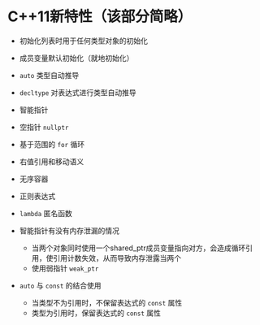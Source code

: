# **C++11新特性（该部分简略）**

- 初始化列表时用于任何类型对象的初始化

- 成员变量默认初始化（就地初始化）

- `auto` 类型自动推导

- `decltype` 对表达式进行类型自动推导

- 智能指针

- 空指针 `nullptr`

- 基于范围的 `for` 循环

- 右值引用和移动语义

- 无序容器

- 正则表达式

- `lambda` 匿名函数

- 智能指针有没有内存泄漏的情况

  - 当两个对象同时使用一个shared_ptr成员变量指向对方，会造成循环引用，使引用计数失效，从而导致内存泄露当两个
  - 使用弱指针 `weak_ptr`

- `auto` 与 `const` 的结合使用

  - 当类型不为引用时，不保留表达式的 `const` 属性
  - 类型为引用时，保留表达式的 `const` 属性


